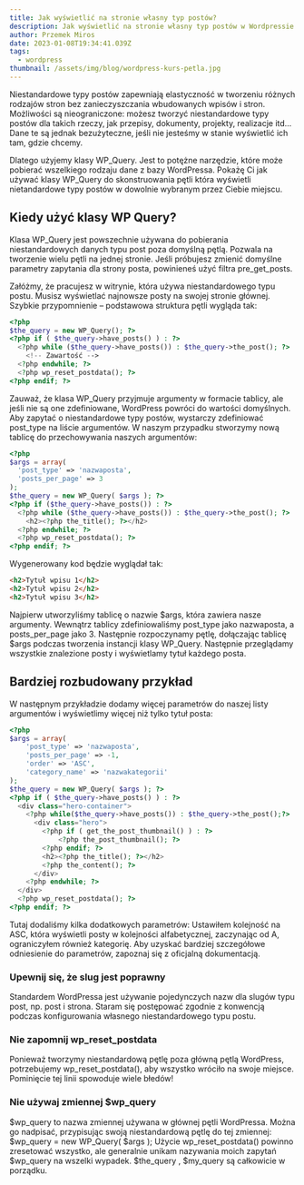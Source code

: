 ```yaml
---
title: Jak wyświetlić na stronie własny typ postów?
description: Jak wyświetlić na stronie własny typ postów w Wordpressie
author: Przemek Miros
date: 2023-01-08T19:34:41.039Z
tags:
  - wordpress
thumbnail: /assets/img/blog/wordpress-kurs-petla.jpg
---
```



Niestandardowe typy postów zapewniają elastyczność w tworzeniu różnych rodzajów stron bez zanieczyszczania wbudowanych wpisów i stron. Możliwości są nieograniczone: możesz tworzyć niestandardowe typy postów dla takich rzeczy, jak przepisy, dokumenty, projekty, realizacje itd… Dane te są jednak bezużyteczne, jeśli nie jesteśmy w stanie wyświetlić ich tam, gdzie chcemy. 

Dlatego użyjemy klasy WP_Query. Jest to potężne narzędzie, które może pobierać wszelkiego rodzaju dane z bazy WordPressa. Pokażę Ci jak używać klasy WP_Query do skonstruowania pętli która wyświetli nietandardowe typy postów w dowolnie wybranym przez Ciebie miejscu.

## Kiedy użyć klasy WP Query?

Klasa WP_Query jest powszechnie używana do pobierania niestandardowych danych typu post poza domyślną pętlą. Pozwala na tworzenie wielu pętli na jednej stronie. Jeśli próbujesz zmienić domyślne parametry zapytania dla strony posta, powinieneś użyć filtra pre_get_posts.

Załóżmy, że pracujesz w witrynie, która używa niestandardowego typu postu. Musisz wyświetlać najnowsze posty na swojej stronie głównej. Szybkie przypomnienie – podstawowa struktura pętli wygląda tak:

```php
<?php
$the_query = new WP_Query(); ?>
<?php if ( $the_query->have_posts() ) : ?>
  <?php while ($the_query->have_posts()) : $the_query->the_post(); ?>
    <!-- Zawartość -->
  <?php endwhile; ?>
  <?php wp_reset_postdata(); ?>
<?php endif; ?>
```

Zauważ, że klasa WP_Query przyjmuje argumenty w formacie tablicy, ale jeśli nie są one zdefiniowane, WordPress powróci do wartości domyślnych. Aby zapytać o niestandardowe typy postów, wystarczy zdefiniować post_type na liście argumentów. W naszym przypadku stworzymy nową tablicę do przechowywania naszych argumentów:

```php
<?php
$args = array(
  'post_type' => 'nazwaposta',
  'posts_per_page' => 3
);
$the_query = new WP_Query( $args ); ?>
<?php if ($the_query->have_posts()) : ?>
  <?php while ($the_query->have_posts()) : $the_query->the_post(); ?>
    <h2><?php the_title(); ?></h2>
  <?php endwhile; ?>
  <?php wp_reset_postdata(); ?>
<?php endif; ?>
```

Wygenerowany kod będzie wyglądał tak:

```html
<h2>Tytuł wpisu 1</h2>
<h2>Tytuł wpisu 2</h2>
<h2>Tytuł wpisu 3</h2>
```

Najpierw utworzyliśmy tablicę o nazwie $args, która zawiera nasze argumenty. Wewnątrz tablicy zdefiniowaliśmy post_type jako nazwaposta, a posts_per_page jako 3. Następnie rozpoczynamy pętlę, dołączając tablicę $args podczas tworzenia instancji klasy WP_Query. Następnie przeglądamy wszystkie znalezione posty i wyświetlamy tytuł każdego posta.

## Bardziej rozbudowany przykład

W następnym przykładzie dodamy więcej parametrów do naszej listy argumentów i wyświetlimy więcej niż tylko tytuł posta:

```php
<?php
$args = array(
    'post_type' => 'nazwaposta',
    'posts_per_page' => -1,
    'order' => 'ASC',
    'category_name' => 'nazwakategorii'
);
$the_query = new WP_Query( $args ); ?>
<?php if ( $the_query->have_posts() ) : ?>
  <div class="hero-container">
    <?php while($the_query->have_posts()) : $the_query->the_post();?>
      <div class="hero">
        <?php if ( get_the_post_thumbnail() ) : ?>			 
            <?php the_post_thumbnail(); ?>
        <?php endif; ?>
        <h2><?php the_title(); ?></h2>
        <?php the_content(); ?>
      </div>
    <?php endwhile; ?>
  </div>
  <?php wp_reset_postdata(); ?>
<?php endif; ?>
```

Tutaj dodaliśmy kilka dodatkowych parametrów: Ustawiłem kolejność na ASC, która wyświetli posty w kolejności alfabetycznej, zaczynając od A, ograniczyłem również kategorię. Aby uzyskać bardziej szczegółowe odniesienie do parametrów, zapoznaj się z oficjalną dokumentacją.

### Upewnij się, że slug jest poprawny

Standardem WordPressa jest używanie pojedynczych nazw dla slugów typu post, np. post i strona. Staram się postępować zgodnie z konwencją podczas konfigurowania własnego niestandardowego typu postu.

### Nie zapomnij wp_reset_postdata

Ponieważ tworzymy niestandardową pętlę poza główną pętlą WordPress, potrzebujemy wp_reset_postdata(), aby wszystko wróciło na swoje miejsce. Pominięcie tej linii spowoduje wiele błedów!

### Nie używaj zmiennej $wp_query

$wp_query to nazwa zmiennej używana w głównej pętli WordPressa. Można go nadpisać, przypisując swoją niestandardową pętlę do tej zmiennej: $wp_query = new WP_Query( $args ); Użycie wp_reset_postdata() powinno zresetować wszystko, ale generalnie unikam nazywania moich zapytań $wp_query na wszelki wypadek. $the_query , $my_query są całkowicie w porządku.